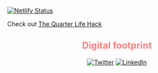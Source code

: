 [![Netlify Status](https://api.netlify.com/api/v1/badges/e99d9c68-5b0a-45f3-b271-a48d705ad7dc/deploy-status)](https://app.netlify.com/sites/focused-noether-768c79/deploys)



Check out [The Quarter Life Hack](https://quarterlifehack.netlify.app)  

<div align="center">
	<h2 style="color:#FF7E7E">Digital footprint</h2>
	<p>
		<!-- <a href="https://github.com/darwinanddavis" target="_blank">
			<img alt="Github" src="https://img.shields.io/badge/GitHub-%2312100E.svg?&style=for-the-badge&logo=Github&logoColor=white" /></a>  -->
		<a href="https://twitter.com/darwinanddavis" target="_blank">
			<img alt="Twitter" src="https://img.shields.io/badge/twitter-%231DA1F2.svg?&style=for-the-badge&logo=twitter&logoColor=white" /></a> 
		<a href="https://www.linkedin.com/in/mmalishev" target="_blank">
			<img alt="LinkedIn" src="https://img.shields.io/badge/linkedin-%230077B5.svg?&style=for-the-badge&logo=linkedin&logoColor=white" /></a> 
	</p>
</div>
